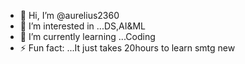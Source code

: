 - 👋 Hi, I’m @aurelius2360
- 👀 I’m interested in ...DS,AI&ML
- 🌱 I’m currently learning ...Coding
- ⚡ Fun fact: ...It just takes 20hours to learn smtg new 

<!---
aurelius2360/aurelius2360 is a ✨ special ✨ repository because its `README.md` (this file) appears on your GitHub profile.
You can click the Preview link to take a look at your changes.
--->

